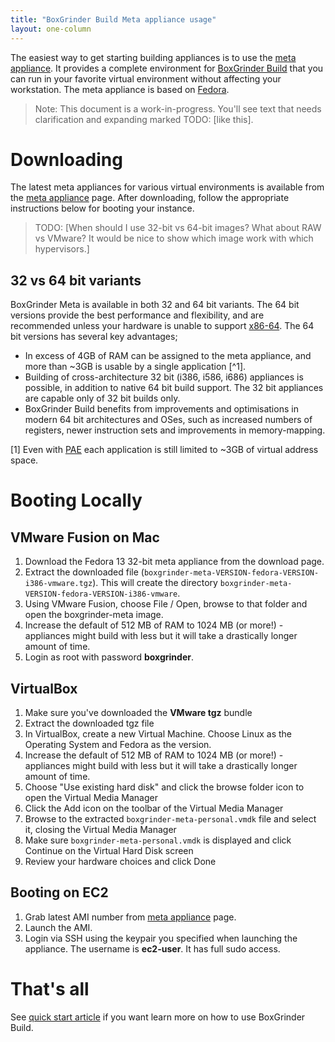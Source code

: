 ```yaml
---
title: "BoxGrinder Build Meta appliance usage"
layout: one-column
---
```


The easiest way to get starting building appliances is to use the [meta appliance][meta_appliance]. It provides a complete environment for [BoxGrinder Build][bgbuild] that you can run in your favorite virtual environment without affecting your workstation. The meta appliance is based on [Fedora](http://fedoraproject.org/).

> Note: This document is a work-in-progress. You'll see text that needs clarification and expanding marked TODO: [like this].

# Downloading

The latest meta appliances for various virtual environments is available from the [meta appliance][meta_appliance] page. After downloading, follow the appropriate instructions below for booting your instance.

> TODO: [When should I use 32-bit vs 64-bit images? What about RAW vs VMware? It would be nice to show which image work with which hypervisors.]
## 32 vs 64 bit variants
BoxGrinder Meta is available in both 32 and 64 bit variants. The 64 bit versions provide the best performance and flexibility, and are recommended unless your hardware is unable to support [x86-64](http://en.wikipedia.org/wiki/X86-64). The 64 bit versions has several key advantages; 

* In excess of 4GB of RAM can be assigned to the meta appliance, and more than ~3GB is usable by a single application [^1]. 
* Building of cross-architecture 32 bit (i386, i586, i686) appliances is possible, in addition to native 64 bit build support. The 32 bit appliances are capable only of 32 bit builds only.     
* BoxGrinder Build benefits from improvements and optimisations in modern 64 bit architectures and OSes, such as increased numbers of registers, newer instruction sets and improvements in memory-mapping.

[1] Even with [PAE](http://en.wikipedia.org/wiki/Physical_Address_Extension) each application is still limited to ~3GB of virtual address space.

# Booting Locally

## VMware Fusion on Mac

1. Download the Fedora 13 32-bit meta appliance from the download page.
2. Extract the downloaded file (`boxgrinder-meta-VERSION-fedora-VERSION-i386-vmware.tgz`). This will create the directory `boxgrinder-meta-VERSION-fedora-VERSION-i386-vmware`.
3. Using VMware Fusion, choose File / Open, browse to that folder and open the boxgrinder-meta image.
4. Increase the default of 512 MB of RAM to 1024 MB (or more!) - appliances might build with less but it will take a drastically longer amount of time.
5. Login as root with password **boxgrinder**.

## VirtualBox

1. Make sure you've downloaded the **VMware tgz** bundle
2. Extract the downloaded tgz file
3. In VirtualBox, create a new Virtual Machine. Choose Linux as the Operating System and Fedora as the version.
4. Increase the default of 512 MB of RAM to 1024 MB (or more!) - appliances might build with less but it will take a drastically longer amount of time.
5. Choose "Use existing hard disk" and click the browse folder icon to open the Virtual Media Manager
6. Click the Add icon on the toolbar of the Virtual Media Manager
7. Browse to the extracted `boxgrinder-meta-personal.vmdk` file and select it, closing the Virtual Media Manager
8. Make sure `boxgrinder-meta-personal.vmdk` is displayed and click Continue on the Virtual Hard Disk screen
9. Review your hardware choices and click Done

## Booting on EC2

1. Grab latest AMI number from [meta appliance][meta_appliance] page.
2. Launch the AMI.
3. Login via SSH using the keypair you specified when launching the appliance. The username is **ec2-user**. It has full sudo access.

# That's all

See [quick start article][bgbuild_quick_start] if you want learn more on how to use BoxGrinder Build.

[bgbuild_quick_start]: /tutorials/boxgrinder-build-quick-start/
[bgbuild]: /build
[meta_appliance]: /download/boxgrinder-build-meta-appliance/
